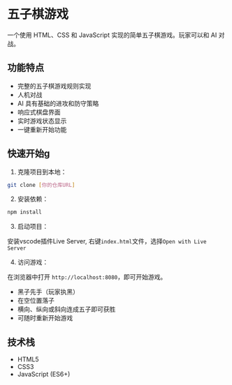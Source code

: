 # 五子棋游戏

一个使用 HTML、CSS 和 JavaScript 实现的简单五子棋游戏。玩家可以和 AI 对战。

## 功能特点

- 完整的五子棋游戏规则实现
- 人机对战
- AI 具有基础的进攻和防守策略
- 响应式棋盘界面
- 实时游戏状态显示
- 一键重新开始功能

## 快速开始g

1. 克隆项目到本地：

```bash
git clone [你的仓库URL]
```

2. 安装依赖：

```bash
npm install
```

3. 启动项目：

安装vscode插件Live Server, 右键``index.html``文件，选择``Open with Live Server``

4. 访问游戏：

在浏览器中打开 `http://localhost:8080`，即可开始游戏。 
- 黑子先手（玩家执黑）
- 在空位置落子
- 横向、纵向或斜向连成五子即可获胜
- 可随时重新开始游戏

## 技术栈

- HTML5
- CSS3
- JavaScript (ES6+)
